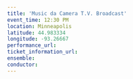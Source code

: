 ```yaml
---
title: 'Music da Camera T.V. Broadcast'
event_time: 12:30 PM
location: Minneapolis
latitude: 44.983334
longitude: -93.26667
performance_url: 
ticket_information_url: 
ensemble: 
conductor: 
---
```


